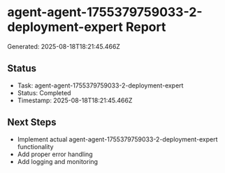 # agent-agent-1755379759033-2-deployment-expert Report

Generated: 2025-08-18T18:21:45.466Z

## Status
- Task: agent-agent-1755379759033-2-deployment-expert
- Status: Completed
- Timestamp: 2025-08-18T18:21:45.466Z

## Next Steps
- Implement actual agent-agent-1755379759033-2-deployment-expert functionality
- Add proper error handling
- Add logging and monitoring

